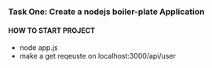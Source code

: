 ### Task One: Create a nodejs boiler-plate Application


#### HOW TO START PROJECT

  * node app.js
  * make a get reqeuste on localhost:3000/api/user
